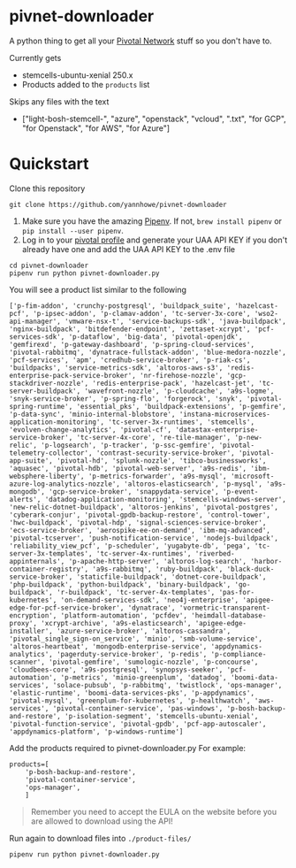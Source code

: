 # pivnet-downloader

A python thing to get all your [Pivotal Network](https://network.pivotal.io/) stuff so you don't have to.

Currently gets
- stemcells-ubuntu-xenial 250.x
- Products added to the `products` list

Skips any files with the text
- ["light-bosh-stemcell-", "azure", "openstack", "vcloud", ".txt", "for GCP", "for Openstack", "for AWS", "for Azure"]

# Quickstart
Clone this repository
```
git clone https://github.com/yannhowe/pivnet-downloader
```
1) Make sure you have the amazing [Pipenv](https://docs.pipenv.org/en/latest/). If not, `brew install pipenv` or `pip install --user pipenv`.
2) Log in to your [pivotal profile](https://network.pivotal.io/users/dashboard/edit-profile) and generate your UAA API KEY if you don't already have one and add the UAA API KEY to the .env file
```
cd pivnet-downloader
pipenv run python pivnet-downloader.py
```
You will see a product list similar to the following
```
['p-fim-addon', 'crunchy-postgresql', 'buildpack_suite', 'hazelcast-pcf', 'p-ipsec-addon', 'p-clamav-addon', 'tc-server-3x-core', 'wso2-api-manager', 'vmware-nsx-t', 'service-backups-sdk', 'java-buildpack', 'nginx-buildpack', 'bitdefender-endpoint', 'zettaset-xcrypt', 'pcf-services-sdk', 'p-dataflow', 'big-data', 'pivotal-openjdk', 'gemfirexd', 'p-gateway-dashboard', 'p-spring-cloud-services', 'pivotal-rabbitmq', 'dynatrace-fullstack-addon', 'blue-medora-nozzle', 'pcf-services', 'apm', 'credhub-service-broker', 'p-riak-cs', 'buildpacks', 'service-metrics-sdk', 'altoros-aws-s3', 'redis-enterprise-pack-service-broker', 'nr-firehose-nozzle', 'gcp-stackdriver-nozzle', 'redis-enterprise-pack', 'hazelcast-jet', 'tc-server-buildpack', 'wavefront-nozzle', 'p-cloudcache', 'a9s-logme', 'snyk-service-broker', 'p-spring-flo', 'forgerock', 'snyk', 'pivotal-spring-runtime', 'essential_pks', 'buildpack-extensions', 'p-gemfire', 'p-data-sync', 'minio-internal-blobstore', 'instana-microservices-application-monitoring', 'tc-server-3x-runtimes', 'stemcells', 'evolven-change-analytics', 'pivotal-cf', 'datastax-enterprise-service-broker', 'tc-server-4x-core', 're-tile-manager', 'p-new-relic', 'p-logsearch', 'p-tracker', 'p-ssc-gemfire', 'pivotal-telemetry-collector', 'contrast-security-service-broker', 'pivotal-app-suite', 'pivotal-hd', 'splunk-nozzle', 'tibco-businessworks', 'aquasec', 'pivotal-hdb', 'pivotal-web-server', 'a9s-redis', 'ibm-websphere-liberty', 'p-metrics-forwarder', 'a9s-mysql', 'microsoft-azure-log-analytics-nozzle', 'altoros-elasticsearch', 'p-mysql', 'a9s-mongodb', 'gcp-service-broker', 'snappydata-service', 'p-event-alerts', 'datadog-application-monitoring', 'stemcells-windows-server', 'new-relic-dotnet-buildpack', 'altoros-jenkins', 'pivotal-postgres', 'cyberark-conjur', 'pivotal-gpdb-backup-restore', 'control-tower', 'hwc-buildpack', 'pivotal-hdp', 'signal-sciences-service-broker', 'ecs-service-broker', 'aerospike-ee-on-demand', 'ibm-mq-advanced', 'pivotal-tcserver', 'push-notification-service', 'nodejs-buildpack', 'reliability_view_pcf', 'p-scheduler', 'yugabyte-db', 'pega', 'tc-server-3x-templates', 'tc-server-4x-runtimes', 'riverbed-appinternals', 'p-apache-http-server', 'altoros-log-search', 'harbor-container-registry', 'a9s-rabbitmq', 'ruby-buildpack', 'black-duck-service-broker', 'staticfile-buildpack', 'dotnet-core-buildpack', 'php-buildpack', 'python-buildpack', 'binary-buildpack', 'go-buildpack', 'r-buildpack', 'tc-server-4x-templates', 'pas-for-kubernetes', 'on-demand-services-sdk', 'neo4j-enterprise', 'apigee-edge-for-pcf-service-broker', 'dynatrace', 'vormetric-transparent-encryption', 'platform-automation', 'pcfdev', 'heimdall-database-proxy', 'xcrypt-archive', 'a9s-elasticsearch', 'apigee-edge-installer', 'azure-service-broker', 'altoros-cassandra', 'pivotal_single_sign-on_service', 'minio', 'smb-volume-service', 'altoros-heartbeat', 'mongodb-enterprise-service', 'appdynamics-analytics', 'pagerduty-service-broker', 'p-redis', 'p-compliance-scanner', 'pivotal-gemfire', 'sumologic-nozzle', 'p-concourse', 'cloudbees-core', 'a9s-postgresql', 'synopsys-seeker', 'pcf-automation', 'p-metrics', 'minio-greenplum', 'datadog', 'boomi-data-services', 'solace-pubsub', 'p-rabbitmq', 'twistlock', 'ops-manager', 'elastic-runtime', 'boomi-data-services-pks', 'p-appdynamics', 'pivotal-mysql', 'greenplum-for-kubernetes', 'p-healthwatch', 'aws-services', 'pivotal-container-service', 'pas-windows', 'p-bosh-backup-and-restore', 'p-isolation-segment', 'stemcells-ubuntu-xenial', 'pivotal-function-service', 'pivotal-gpdb', 'pcf-app-autoscaler', 'appdynamics-platform', 'p-windows-runtime']
```
Add the products required to pivnet-downloader.py
For example:
```
products=[
    'p-bosh-backup-and-restore',
    'pivotal-container-service',
    'ops-manager',
    ]
```
> Remember you need to accept the EULA on the website before you are allowed to download using the API!

Run again to download files into `./product-files/`
```
pipenv run python pivnet-downloader.py
```
